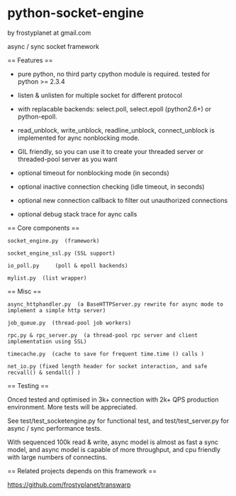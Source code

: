 python-socket-engine
====================

by frostyplanet at gmail.com

async / sync socket framework

== Features ==

* pure python, no third party cpython module is required. tested for python >= 2.3.4  

* listen & unlisten for multiple socket for different protocol 

* with replacable backends:  select.poll, select.epoll (python2.6+) or python-epoll.

* read_unblock, write_unblock, readline_unblock, connect_unblock is implemented for aync nonblocking mode.

* GIL friendly, so you can use it to create your threaded server or threaded-pool server as you want

* optional timeout for nonblocking mode (in seconds)

* optional inactive connection checking (idle timeout, in seconds)

* optional new connection callback to filter out unauthorized connections

* optional debug stack trace for aync calls

== Core components ==

    socket_engine.py  (framework)

	socket_engine_ssl.py (SSL support)

    io_poll.py     (poll & epoll backends)

    mylist.py  (list wrapper)

== Misc ==

    async_httphandler.py  (a BaseHTTPServer.py rewrite for async mode to implement a simple http server)
    
    job_queue.py  (thread-pool job workers)

    rpc.py & rpc_server.py  (a thread-pool rpc server and client implementation using SSL)

    timecache.py  (cache to save for frequent time.time () calls )

    net_io.py (fixed length header for socket interaction, and safe recvall() & sendall() )


== Testing ==

  Onced tested and optimised in 3k+ connection with 2k+ QPS production environment. More tests will be appreciated.

  See test/test_socketengine.py for functional test, and test/test_server.py for async / sync performance tests.

  With sequenced 100k read & write, async model is almost as fast a sync model, and async model is capable of more throughput, and cpu friendly with large numbers of connectins.

== Related projects depends on this framework ==

https://github.com/frostyplanet/transwarp

